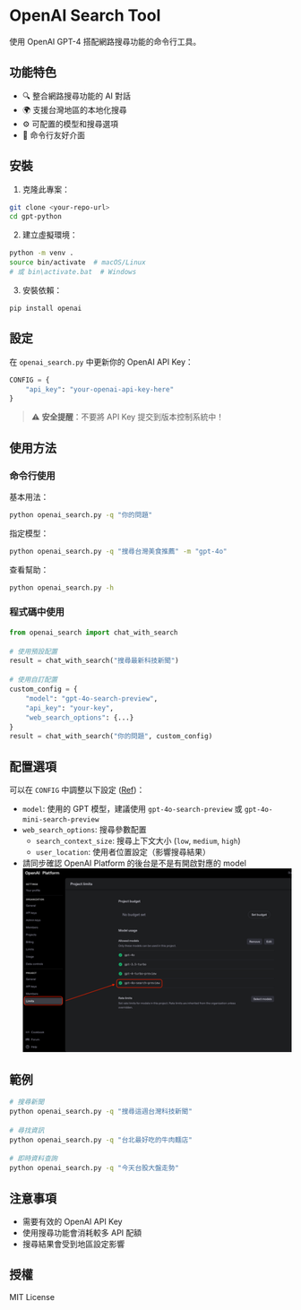 # OpenAI Search Tool

使用 OpenAI GPT-4 搭配網路搜尋功能的命令行工具。

## 功能特色

- 🔍 整合網路搜尋功能的 AI 對話
- 🌍 支援台灣地區的本地化搜尋
- ⚙️ 可配置的模型和搜尋選項
- 📱 命令行友好介面

## 安裝

1. 克隆此專案：
```bash
git clone <your-repo-url>
cd gpt-python
```

2. 建立虛擬環境：
```bash
python -m venv .
source bin/activate  # macOS/Linux
# 或 bin\activate.bat  # Windows
```

3. 安裝依賴：
```bash
pip install openai
```

## 設定

在 `openai_search.py` 中更新你的 OpenAI API Key：

```python
CONFIG = {
    "api_key": "your-openai-api-key-here"
}
```

> ⚠️ **安全提醒**：不要將 API Key 提交到版本控制系統中！

## 使用方法

### 命令行使用

基本用法：
```bash
python openai_search.py -q "你的問題"
```

指定模型：
```bash
python openai_search.py -q "搜尋台灣美食推薦" -m "gpt-4o"
```

查看幫助：
```bash
python openai_search.py -h
```

### 程式碼中使用

```python
from openai_search import chat_with_search

# 使用預設配置
result = chat_with_search("搜尋最新科技新聞")

# 使用自訂配置
custom_config = {
    "model": "gpt-4o-search-preview",
    "api_key": "your-key",
    "web_search_options": {...}
}
result = chat_with_search("你的問題", custom_config)
```

## 配置選項

可以在 `CONFIG` 中調整以下設定 ([Ref](https://platform.openai.com/docs/guides/tools-web-search?api-mode=chat))：

- `model`: 使用的 GPT 模型，建議使用 `gpt-4o-search-preview` 或 `gpt-4o-mini-search-preview`
- `web_search_options`: 搜尋參數配置
  - `search_context_size`: 搜尋上下文大小 (`low`, `medium`, `high`)
  - `user_location`: 使用者位置設定（影響搜尋結果）
- 請同步確認 OpenAI Platform 的後台是不是有開啟對應的 model ![專案截圖](./images/model_selection.png)
## 範例

```bash
# 搜尋新聞
python openai_search.py -q "搜尋這週台灣科技新聞"

# 尋找資訊
python openai_search.py -q "台北最好吃的牛肉麵店"

# 即時資料查詢
python openai_search.py -q "今天台股大盤走勢"
```

## 注意事項

- 需要有效的 OpenAI API Key
- 使用搜尋功能會消耗較多 API 配額
- 搜尋結果會受到地區設定影響

## 授權

MIT License
